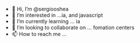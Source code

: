 - 👋 Hi, I’m @sergiooshea
- 👀 I’m interested in ...ia, and javascript
- 🌱 I’m currently learning ... ia
- 💞️ I’m looking to collaborate on ... fomation centers
- 📫 How to reach me ...

<!---
sergiooshea/sergiooshea is a ✨ special ✨ repository because its `README.md` (this file) appears on your GitHub profile.
You can click the Preview link to take a look at your changes.
--->
